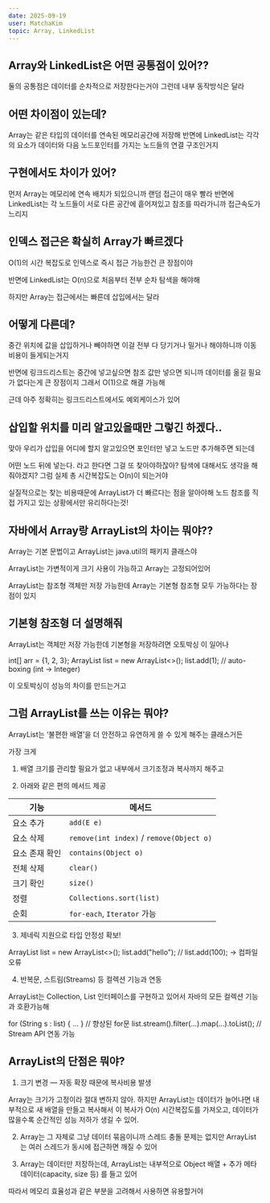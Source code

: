 ```yaml
---
date: 2025-09-19
user: MatchaKim
topic: Array, LinkedList
---
```


## Array와 LinkedList은 어떤 공통점이 있어??

둘의 공통점은 데이터를 순차적으로 저장한다는거야 그런데 내부 동작방식은 달라

## 어떤 차이점이 있는데?

Array는 같은 타입의 데이터를 연속된 메모리공간에 저장해 반면에 LinkedList는 각각의 요소가 데이터와 다음 노드포인터를 가지는 노드들의 연결 구조인거지

## 구현에서도 차이가 있어?

먼저 Array는 메모리에 연속 배치가 되있으니까 랜덤 접근이 매우 빨라
반면에 LinkedList는 각 노드들이 서로 다른 공간에 흩어져있고 참조를 따라가니까 접근속도가 느리지

## 인덱스 접근은 확실히 Array가 빠르겠다

O(1)의 시간 복잡도로 인덱스로 즉시 접근 가능한건 큰 장점이야

반면에 LinkedList는 O(n)으로 처음부터 전부 순차 탐색을 해야해

하지만 Array는 접근에서는 빠른데 삽입에서는 달라

## 어떻게 다른데?

중간 위치에 값을 삽입하거나 빼야하면 이걸 전부 다 당기거나 밀거나 해야하니까 이동비용이 들게되는거지

반면에 링크드리스트는 중간에 넣고싶으면 참조 값만 넣으면 되니까 데이터를 옮길 필요가 없다는게 큰 장점이지 그래서 O(1)으로 해결 가능해

근데 아주 정확히는 링크드리스트에서도 예외케이스가 있어

## 삽입할 위치를 미리 알고있을때만 그렇긴 하겠다..

맞아 우리가 삽입을 어디에 할지 알고있으면 포인터만 넣고 노드만 추가해주면 되는데

어떤 노드 뒤에 넣는다. 라고 한다면 그걸 또 찾아야하잖아? 탐색에 대해서도 생각을 해줘야겠지? 그럼 실제 총 시간복잡도는 O(n)이 되는거야

실질적으로는 찾는 비용때문에 ArrayList가 더 빠르다는 점을 알아야해
노드 참조를 직접 가지고 있는 상황에서만 유리하다는것!

## 자바에서 Array랑 ArrayList의 차이는 뭐야??

Array는 기본 문법이고 ArrayList는 java.util의 패키지 클래스야

ArrayList는 가변적이게 크기 사용이 가능하고 Array는 고정되어있어

ArrayList는 참조형 객체만 저장 가능한데 Array는 기본형 참조형 모두 가능하다는 장점이 있지

## 기본형 참조형 더 설명해줘

ArrayList는 객체만 저장 가능한데 기본형을 저장하려면 오토박싱 이 일어나

int[] arr = {1, 2, 3};
ArrayList<Integer> list = new ArrayList<>();
list.add(1); // auto-boxing (int → Integer)

이 오토박싱이 성능의 차이를 만드는거고

## 그럼 ArrayList를 쓰는 이유는 뭐야?

ArrayList는 ‘불편한 배열’을 더 안전하고 유연하게 쓸 수 있게 해주는 클래스거든

가장 크게

1. 배열 크기를 관리할 필요가 없고 내부에서 크기조정과 복사까지 해주고

2. 아래와 같은 편의 메서드 제공

| 기능           | 메서드                                   |
| -------------- | ---------------------------------------- |
| 요소 추가      | `add(E e)`                               |
| 요소 삭제      | `remove(int index)` / `remove(Object o)` |
| 요소 존재 확인 | `contains(Object o)`                     |
| 전체 삭제      | `clear()`                                |
| 크기 확인      | `size()`                                 |
| 정렬           | `Collections.sort(list)`                 |
| 순회           | `for-each`, `Iterator` 가능              |

3. 제네릭 지원으로 타입 안정성 확보!

ArrayList<String> list = new ArrayList<>();
list.add("hello");
// list.add(100); -> 컴파일 오류

4. 반복문, 스트림(Streams) 등 컬렉션 기능과 연동

ArrayList는 Collection, List 인터페이스를 구현하고 있어서 자바의 모든 컬렉션 기능과 호환가능해

for (String s : list) { ... } // 향상된 for문
list.stream().filter(...).map(...).toList(); // Stream API 연동 가능

## ArrayList의 단점은 뭐야?

1. 크기 변경 — 자동 확장 때문에 복사비용 발생

Array는 크기가 고정이라 절대 변하지 않아.
하지만 ArrayList는 데이터가 늘어나면 내부적으로 새 배열을 만들고 복사해서 이 복사가 O(n) 시간복잡도를 가져오고, 데이터가 많을수록 순간적인 성능 저하가 생길 수 있어.

2. Array는 그 자체로 그냥 데이터 묶음이니까 스레드 충돌 문제는 없지만 ArrayList는 여러 스레드가 동시에 접근하면 깨질 수 있어

3. Array는 데이터만 저장하는데, ArrayList는 내부적으로 Object 배열 + 추가 메타데이터(capacity, size 등) 를 들고 있어

따라서 메모리 효율성과 같은 부분을 고려해서 사용하면 유용할거야
